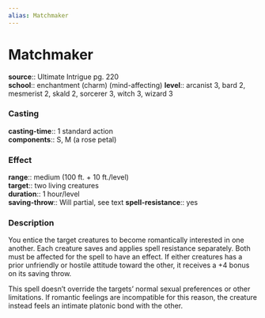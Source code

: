```yaml
---
alias: Matchmaker
---
```


# Matchmaker 

**source**:: Ultimate Intrigue pg. 220  
**school**:: enchantment (charm) (mind-affecting)
**level**:: arcanist 3, bard 2, mesmerist 2, skald 2, sorcerer 3, witch 3, wizard 3

### Casting 

**casting-time**:: 1 standard action  
**components**:: S, M (a rose petal)

### Effect 

**range**:: medium (100 ft. + 10 ft./level)  
**target**:: two living creatures  
**duration**:: 1 hour/level  
**saving-throw**:: Will partial, see text
**spell-resistance**:: yes

### Description 

You entice the target creatures to become romantically interested in one another. Each creature saves and applies spell resistance separately. Both must be affected for the spell to have an effect. If either creatures has a prior unfriendly or hostile attitude toward the other, it receives a +4 bonus on its saving throw.  
  
This spell doesn’t override the targets’ normal sexual preferences or other limitations. If romantic feelings are incompatible for this reason, the creature instead feels an intimate platonic bond with the other.
